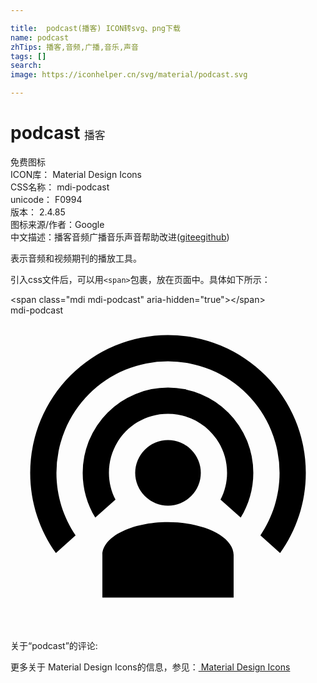 ```yaml
---

title:  podcast(播客) ICON转svg、png下载
name: podcast
zhTips: 播客,音频,广播,音乐,声音
tags: []
search: 
image: https://iconhelper.cn/svg/material/podcast.svg

---
```


# podcast  <small style="font-size: 60%;font-weight: 100">播客</small>


<div class="detail-page">
<p>
<span><span class="badge-success badge">免费图标</span> </span>
<br/>
<span>
ICON库：
<span class="badge-secondary badge">Material Design Icons</span> 
</span>
<br/>
<span>
CSS名称：
<span class="badge-secondary badge">mdi-podcast</span> 
</span>
<br/>
<span>
unicode：
<span class="badge-secondary badge">F0994</span> 
<copy-btn content='F0994' btn-title=""></copy-btn>
<copy-btn :content='String.fromCodePoint(parseInt("F0994", 16))' btn-title="复制U"></copy-btn>
</span>
<br/>
<span>
版本：
<span class="badge-secondary badge">2.4.85</span> 
</span>
<br/>
<span>图标来源/作者：<span class="badge-light badge">Google</span></span> 
<br/>
<span class="zh-detail">中文描述：<span class="badge-primary badge">播客</span><span class="badge-primary badge">音频</span><span class="badge-primary badge">广播</span><span class="badge-primary badge">音乐</span><span class="badge-primary badge">声音</span><span class="help-link"><span>帮助改进</span>(<a href="https://gitee.com/liuwave/icon-helper/edit/master/json/material/podcast.json" target="_blank" rel="noopener noreferrer">gitee</a><a href="https://github.com/liuwave/icon-helper/edit/master/json/material/podcast.json" target="_blank" rel="noopener noreferrer">github</a></span>)</span><br/>
</p>
</div><div class="description description alert alert-light">表示音频和视频期刊的播放工具。</div>
<div class="alert alert-dark">
  <i class="mdi mdi-podcast mdi-48px"></i>
  <i class="mdi mdi-podcast mdi-36px"></i>
  <i class="mdi mdi-podcast mdi-24px"></i>
  <i class="mdi mdi-podcast mdi-18px"></i>
</div>
<div>
  <p>引入css文件后，可以用<code>&lt;span&gt;</code>包裹，放在页面中。具体如下所示：    
  </p>
  <div class="alert alert-primary" style="font-size: 14px">
    &lt;span class="mdi mdi-podcast" aria-hidden="true"&gt;&lt;/span&gt;
    <copy-btn content='<span class="mdi mdi-podcast" aria-hidden="true"></span>'></copy-btn>
  </div>
  <div class="alert alert-secondary">
    <i class="mdi mdi-podcast"
    style="font-size: 24px"
    aria-hidden="true"></i> mdi-podcast
    <copy-btn content="mdi-podcast" btn-title="复制图标名称"></copy-btn>
  </div>
</div>
<div id="svg" class="svg-wrap">
<svg xmlns="http://www.w3.org/2000/svg" viewBox="0 0 24 24"><path d="M17,18.25V21.5H7V18.25C7,16.87 9.24,15.75 12,15.75C14.76,15.75 17,16.87 17,18.25M12,5.5A6.5,6.5 0 0,1 18.5,12C18.5,13.25 18.15,14.42 17.54,15.41L16,14.04C16.32,13.43 16.5,12.73 16.5,12C16.5,9.5 14.5,7.5 12,7.5C9.5,7.5 7.5,9.5 7.5,12C7.5,12.73 7.68,13.43 8,14.04L6.46,15.41C5.85,14.42 5.5,13.25 5.5,12A6.5,6.5 0 0,1 12,5.5M12,1.5A10.5,10.5 0 0,1 22.5,12C22.5,14.28 21.77,16.39 20.54,18.11L19.04,16.76C19.96,15.4 20.5,13.76 20.5,12A8.5,8.5 0 0,0 12,3.5A8.5,8.5 0 0,0 3.5,12C3.5,13.76 4.04,15.4 4.96,16.76L3.46,18.11C2.23,16.39 1.5,14.28 1.5,12A10.5,10.5 0 0,1 12,1.5M12,9.5A2.5,2.5 0 0,1 14.5,12A2.5,2.5 0 0,1 12,14.5A2.5,2.5 0 0,1 9.5,12A2.5,2.5 0 0,1 12,9.5Z" /></svg>
</div>
<detail full-name='mdi-podcast'></detail>
<div>
<p>关于“podcast”的评论:</p>
</div>
<Vssue title="关于“podcast”的评论" ></Vssue>    
<div><p>更多关于 Material Design Icons的信息，参见：<a target="_blank" href="https://iconhelper.cn/material.html"> Material Design Icons</a>
</p></div>
